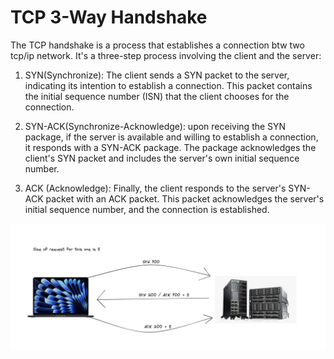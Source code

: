 # TCP 3-Way Handshake

The TCP handshake is a process that establishes a connection btw two tcp/ip network. It's a three-step process involving the client and the server: 

1. SYN(Synchronize): The client sends a SYN packet to the server, indicating its intention to establish a connection. This packet contains the initial sequence number (ISN) that the client chooses for the connection.

2. SYN-ACK(Synchronize-Acknowledge): upon receiving the SYN package, if the server is available and willing to establish a connection, it responds with a SYN-ACK package. The package acknowledges the client's SYN packet and includes the server's own initial sequence number.

3. ACK (Acknowledge): Finally, the client responds to the server's SYN-ACK packet with an ACK packet. This packet acknowledges the server's initial sequence number, and the connection is established.

![TCP](/Handbook/img/TCP-visualization.png)
